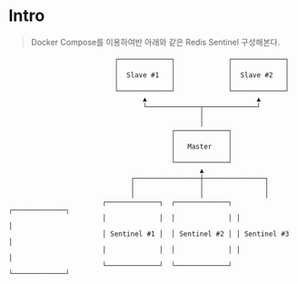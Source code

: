 # Intro
> Docker Compose를 이용하여반 아래와 같은 Redis Sentinel 구성해본다.

                              ┌─────────────┐             ┌─────────────┐  
                              │             │             │             │  
                              │  Slave #1   │             │  Slave #2   │  
                              │             │             │             │  
                              └─────────────┘             └─────────────┘  
                                     ▲                           ▲         
                                     └─────────────┬─────────────┘         
                                                   │                       
                                                   │                       
                                            ┌─────────────┐                
                                            │             │                
                                            │   Master    │                
                                            │             │                
                                            └─────────────┘                
                                                   ▲                       
                                  ┌────────────────┼───────────────┐       
                                  │                │               │       
                                  │                │               │       
                           ┌─────────────┐  ┌─────────────┐ ┌─────────────┐
                           │             │  │             │ │             │
                           │ Sentinel #1 │  │ Sentinel #2 │ │ Sentinel #3 │
                           │             │  │             │ │             │
                           └─────────────┘  └─────────────┘ └─────────────┘
